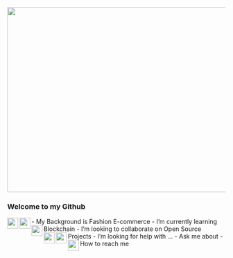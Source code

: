<img align="justify" width="940" height="427" src="https://hips.hearstapps.com/hmg-prod.s3.amazonaws.com/images/nyfw-fw20sketches-1580848630.jpg?crop=1.00xw:1.00xh;0,0&resize=980:*">
<!--<img align="right" width="540" height="427" src="https://us.123rf.com/450wm/kamenuka/kamenuka1903/kamenuka190300001/120630461-set-of-watercolor-dresses-on-hangers-fashion-illustration.jpg">-->

### Welcome to my Github

<!--**NekaB/NekaB** is a ✨ _special_ ✨ repository because its `README.md` (this file) appears on your GitHub profile.-->


-<img align="left" width="25" height="25" src="https://emoji.gg/assets/emoji/9037-arrow-pink.gif"> My Background is Fashion E-commerce
-<img align="left" width="25" height="25" src="https://emoji.gg/assets/emoji/9037-arrow-pink.gif"> I’m currently learning Blockchain 
-<img align="left" width="25" height="25" src="https://emoji.gg/assets/emoji/9037-arrow-pink.gif"> I’m looking to collaborate on Open Source Projects
-<img align="left" width="25" height="25" src="https://emoji.gg/assets/emoji/9037-arrow-pink.gif"> I’m looking for help with ...
-<img align="left" width="25" height="25" src="https://emoji.gg/assets/emoji/9037-arrow-pink.gif"> Ask me about 
-<img align="left" width="25" height="25" src="https://emoji.gg/assets/emoji/9037-arrow-pink.gif"> How to reach me 
